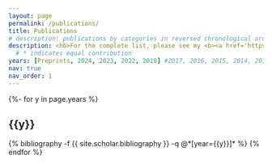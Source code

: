 ```yaml
---
layout: page
permalink: /publications/
title: Publications
# description: publications by categories in reversed chronological order. generated by jekyll-scholar.
description: <h6>For the complete list, please see my <b><a href='https://scholar.google.com/citations?user=ohlvGxYAAAAJ&hl=en'>Google Scholar Profile</a></b>.</h6>
  # * indicates equal contribution
years: [Preprints, 2024, 2023, 2022, 2018] #2017, 2016, 2015, 2014, 2013, 2012, 2011, 2009, Thesis #, 1967, 1956, 1950, 1935, 1905]
nav: true
nav_order: 1
---
```

<!-- _pages/publications.md -->
<div class="publications">

{%- for y in page.years %}
  <h2 class="year">{{y}}</h2>
  {% bibliography -f {{ site.scholar.bibliography }} -q @*[year={{y}}]* %}
{% endfor %}

</div>
